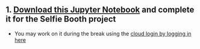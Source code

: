 ## 1. [Download this Jupyter Notebook](selfie_booth.ipynb) and complete it for the Selfie Booth project
*  You may work on it during the break using the [cloud login by logging in here](https://bushastrolab.com/hub/login)
